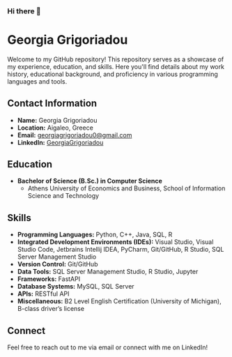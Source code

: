 ### Hi there 👋

# Georgia Grigoriadou 

Welcome to my GitHub repository! This repository serves as a showcase of my experience, education, and skills. Here you'll find details about my work history, educational background, and proficiency in various programming languages and tools.

## Contact Information
- **Name:** Georgia Grigoriadou
- **Location:** Aigaleo, Greece
- **Email:** georgiagrigoriadou0@gmail.com
- **LinkedIn:** [GeorgiaGrigoriadou](https://www.linkedin.com/in/georgia-grigoriadou/)

## Education
- **Bachelor of Science (B.Sc.) in Computer Science**
  - Athens University of Economics and Business, School of Information Science and Technology
<!--
## Work Experience
### Data Scientist Intern
**Company:** Grant Thornton B.S  
**Duration:** March 2024 - Current

- Leveraging Python libraries such as Pandas for data manipulation and analysis.
- Utilizing Pyplot for data visualization.
- Implementing machine learning models to derive actionable insights from complex datasets.
- Providing strategic recommendations to enhance decision-making processes.

### Kiosk Employee
**Employer:** Mavrokefalidou Anna  
**Duration:** August 2016 - February 2024

- Customer service handling.
- Effective communication skills.
- Negotiations with suppliers.
-->

## Skills
- **Programming Languages:** Python, C++, Java, SQL, R
- **Integrated Development Environments (IDEs):** Visual Studio, Visual Studio Code, Jetbrains Intellij IDEA, PyCharm, Git/GitHub, R Studio, SQL Server Management Studio
- **Version Control:** Git/GitHub
- **Data Tools:** SQL Server Management Studio, R Studio, Jupyter
- **Frameworks:** FastAPI
- **Database Systems:** MySQL, SQL Server
- **APIs:** RESTful API
- **Miscellaneous:** B2 Level English Certification (University of Michigan), B-class driver’s license
<!--
## Certifications
- B2 Level English Certification (Certificate of Competency, University of Michigan)
-->
## Connect
Feel free to reach out to me via email or connect with me on LinkedIn!


<!--
**GeorgiaGrigoriadou/GeorgiaGrigoriadou** is a ✨ _special_ ✨ repository because its `README.md` (this file) appears on your GitHub profile.

Here are some ideas to get you started:

- 🔭 I’m currently working on ...
- 🌱 I’m currently learning ...
- 👯 I’m looking to collaborate on ...
- 🤔 I’m looking for help with ...
- 💬 Ask me about ...
- 📫 How to reach me: ...
- 😄 Pronouns: ...
- ⚡ Fun fact: ...
-->
